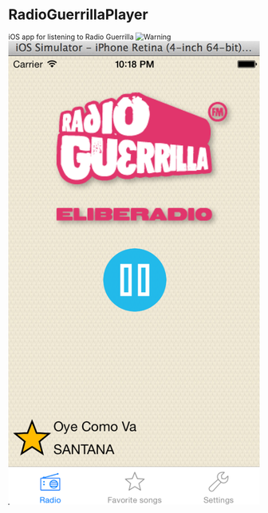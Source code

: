 RadioGuerrillaPlayer
====================

iOS app for listening to Radio Guerrilla
![Warning](http://www.toursprung.com/wp-content/uploads/2013/04/iNotificationWarning.png)
![Warning](https://github.com/florinmunteanu/RadioGuerrillaPlayer/blob/master/screenshot1.png)
